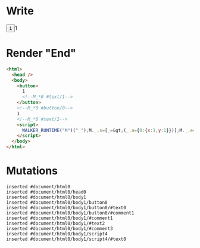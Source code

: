 # Write
  <button>1<!--M_*0 #text/1--></button><!--M_*0 #button/0-->1<!--M_*0 #text/2--><script>WALKER_RUNTIME("M")("_");M._.s=[_=>(_.a={0:{x:1,y:1}})];M._.e=[0,"packages/translator-tags/src/__tests__/fixtures/let-tag/template.marko_0_x_y"];M._.d=1;M._.w()</script>


# Render "End"
```html
<html>
  <head />
  <body>
    <button>
      1
      <!--M_*0 #text/1-->
    </button>
    <!--M_*0 #button/0-->
    1
    <!--M_*0 #text/2-->
    <script>
      WALKER_RUNTIME("M")("_");M._.s=[_=&gt;(_.a={0:{x:1,y:1}})];M._.e=[0,"packages/translator-tags/src/__tests__/fixtures/let-tag/template.marko_0_x_y"];M._.d=1;M._.w()
    </script>
  </body>
</html>
```

# Mutations
```
inserted #document/html0
inserted #document/html0/head0
inserted #document/html0/body1
inserted #document/html0/body1/button0
inserted #document/html0/body1/button0/#text0
inserted #document/html0/body1/button0/#comment1
inserted #document/html0/body1/#comment1
inserted #document/html0/body1/#text2
inserted #document/html0/body1/#comment3
inserted #document/html0/body1/script4
inserted #document/html0/body1/script4/#text0
```